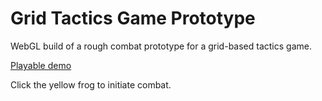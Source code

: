 # Grid Tactics Game Prototype
WebGL build of a rough combat prototype for a grid-based tactics game.

[Playable demo](https://fionncasey.github.io/Tactics-RPG-combat-prototype-WebGL-build/)

Click the yellow frog to initiate combat.
